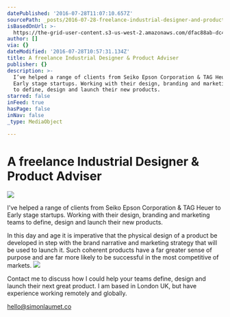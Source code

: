 ```yaml
---
datePublished: '2016-07-28T11:07:10.657Z'
sourcePath: _posts/2016-07-28-freelance-industrial-designer-and-product-adviser.md
isBasedOnUrl: >-
  https://the-grid-user-content.s3-us-west-2.amazonaws.com/dfac88ab-dc49-47af-a5bc-819ffc8b2bdd.jpg
author: []
via: {}
dateModified: '2016-07-28T10:57:31.134Z'
title: A freelance Industrial Designer & Product Adviser
publisher: {}
description: >-
  I’ve helped a range of clients from Seiko Epson Corporation & TAG Heuer to
  Early stage startups. Working with their design, branding and marketing teams
  to define, design and launch their new products.
starred: false
inFeed: true
hasPage: false
inNav: false
_type: MediaObject

---
```

# A freelance Industrial Designer & Product Adviser
![](https://s3-us-west-2.amazonaws.com/the-grid-img/p/f50fb04a05a8db4185132aa4afc240977840a170.jpg)

I've helped a range of clients from Seiko Epson Corporation & TAG Heuer to Early stage startups. Working with their design, branding and marketing teams to define, design and launch their new products.

In this day and age it is imperative that the physical design of a product be developed in step with the brand narrative and marketing strategy that will be used to launch it. Such coherent products have a far greater sense of purpose and are far more likely to be successful in the most competitive of markets.
![](https://the-grid-user-content.s3-us-west-2.amazonaws.com/34ffc9b6-3e4e-45ee-a218-e22aa5059ebd.jpg)

Contact me to discuss how I could help your teams define, design and launch their next great product. I am based in London UK, but have experience working remotely and globally.

hello@simonlaumet.co